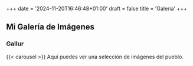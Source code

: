 +++
date = '2024-11-20T16:46:48+01:00'
draft = false
title = 'Galeria'
+++
## Mi Galería de Imágenes

### Gallur
{{< carousel >}}
Aquí puedes ver una selección de imágenes del pueblo.

